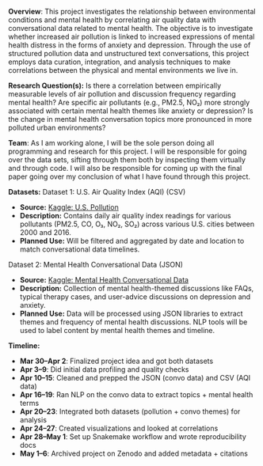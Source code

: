 **Overview**: 
  This project investigates the relationship between environmental conditions and mental health by correlating air quality data with conversational data related to mental health. The objective is to investigate whether increased air pollution is linked to increased expressions of mental health distress in the forms of anxiety and depression. Through the use of structured pollution data and unstructured text conversations, this project employs data curation, integration, and analysis techniques to make correlations between the physical and mental environments we live in.

**Research Question(s):** 
    Is there a correlation between empirically measurable levels of air pollution and discussion frequency regarding mental health?
    Are specific air pollutants (e.g., PM2.5, NO₂) more strongly associated with certain mental health themes like anxiety or depression?
    Is the change in mental health conversation topics more pronounced in more polluted urban environments?
  
**Team**: 
    As I am working alone, I will be the sole person doing all programming and research for this project. I will be responsible for going over the data sets, sifting through them both by inspecting them virtually and through code. I will also be responsible for coming up with the final paper going over my conclusion of what I have found through this project.
    
**Datasets:** 
  Dataset 1: U.S. Air Quality Index (AQI) (CSV)
  - **Source:** [Kaggle: U.S. Pollution](https://www.kaggle.com/datasets/sogun3/uspollution)
  - **Description:** Contains daily air quality index readings for various pollutants (PM2.5, CO, O₃, NO₂, SO₂) across various U.S. cities between 2000 and 2016.
  - **Planned Use:** Will be filtered and aggregated by date and location to match conversational data timelines.
  
  Dataset 2: Mental Health Conversational Data (JSON)
  - **Source:** [Kaggle: Mental Health Conversational Data](https://www.kaggle.com/datasets/elvis23/mental-health-conversational-data)
  - **Description:** Collection of mental health-themed discussions like FAQs, typical therapy cases, and user-advice discussions on depression and anxiety.
  - **Planned Use:** Data will be processed using JSON libraries to extract themes and frequency of mental health discussions. NLP tools will be used to label content by mental health themes and timeline.

**Timeline:** 
  - **Mar 30–Apr 2**: Finalized project idea and got both datasets
  - **Apr 3–9**: Did initial data profiling and quality checks
  - **Apr 10–15**: Cleaned and prepped the JSON (convo data) and CSV (AQI data)
  - **Apr 16–19**: Ran NLP on the convo data to extract topics + mental health terms
  - **Apr 20–23**: Integrated both datasets (pollution + convo themes) for analysis
  - **Apr 24–27**: Created visualizations and looked at correlations
  - **Apr 28–May 1**: Set up Snakemake workflow and wrote reproducibility docs
  - **May 1–6**: Archived project on Zenodo and added metadata + citations
